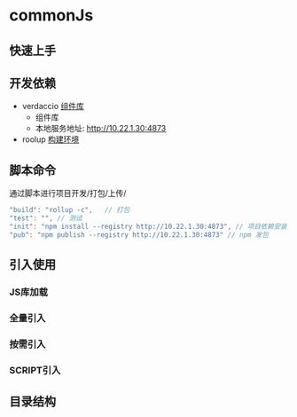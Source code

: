 # commonJs

## 快速上手

## 开发依赖
+ verdaccio [组件库](https://verdaccio.org/zh-CN/)
  + 组件库
  + 本地服务地址: http://10.22.1.30:4873
+ roolup [构建环境](https://www.rollupjs.com/)

## 脚本命令
通过脚本进行项目开发/打包/上传/
```js
"build": "rollup -c",   // 打包
"test": "", // 测试
"init": "npm install --registry http://10.22.1.30:4873", // 项目依赖安装
"pub": "npm publish --registry http://10.22.1.30:4873" // npm 发包
```

## 引入使用

### JS库加载

### 全量引入

### 按需引入


### SCRIPT引入
## 目录结构

